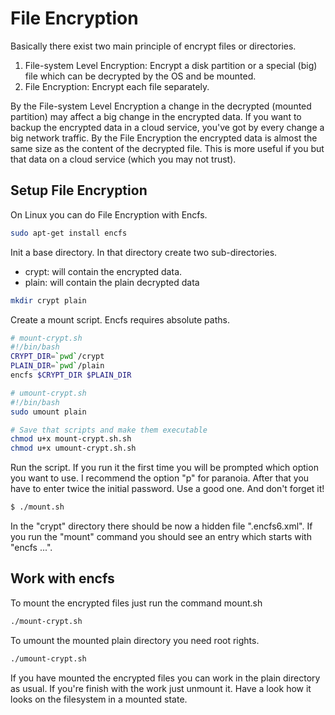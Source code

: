 # File Encryption

Basically there exist two main principle of encrypt files or directories.

1.  File-system Level Encryption: Encrypt a disk partition or a special (big) file which can be decrypted by the OS and be mounted.
2.  File Encryption: Encrypt each file separately.

By the File-system Level Encryption a change in the decrypted (mounted partition) may affect a big change in the encrypted data. If you want to backup the encrypted data in a cloud service, you've got by every change a big network traffic. By the File Encryption the encrypted data is almost the same size as the content of the decrypted file. This is more useful if you but that data on a cloud service (which you may not trust).

## Setup File Encryption

On Linux you can do File Encryption with Encfs.

```bash
sudo apt-get install encfs
```
Init a base directory. In that directory create two sub-directories.

- crypt: will contain the encrypted data.
- plain: will contain the plain decrypted data

```bash
mkdir crypt plain
```
Create a mount script. Encfs requires absolute paths.
```bash
# mount-crypt.sh
#!/bin/bash
CRYPT_DIR=`pwd`/crypt 
PLAIN_DIR=`pwd`/plain 
encfs $CRYPT_DIR $PLAIN_DIR

# umount-crypt.sh
#!/bin/bash
sudo umount plain 

# Save that scripts and make them executable
chmod u+x mount-crypt.sh.sh
chmod u+x umount-crypt.sh.sh
```

Run the script. If you run it the first time you will be prompted which option you want to use. I recommend the option "p" for paranoia. After that you have to enter twice the initial password. Use a good one. And don't forget it!

```bash
$ ./mount.sh
```

In the "crypt" directory there should be now a hidden file ".encfs6.xml". If you run the "mount" command you should see an entry which starts with "encfs ...".

## Work with encfs

To mount the encrypted files just run the command mount.sh

```bash
./mount-crypt.sh
```

To umount the mounted plain directory you need root rights.

```bash
./umount-crypt.sh
```

If you have mounted the encrypted files you can work in the plain directory as usual. If you're finish with the work just unmount it. Have a look how it looks on the filesystem in a mounted state.